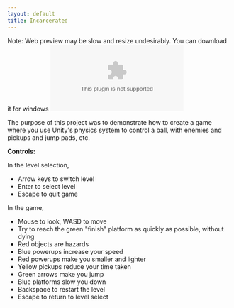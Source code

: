 ```yaml
---
layout: default
title: Incarcerated
---
```

Note: Web preview may be slow and resize undesirably. You can download it for windows ![here](/assets/scripting/Incarcerated/win.zip)

The purpose of this project was to demonstrate how to create a game where you use Unity's physics system to control a ball, with enemies and pickups and jump pads, etc. 

**Controls:**

In the level selection,

- Arrow keys to switch level
- Enter to select level
- Escape to quit game

In the game,

- Mouse to look, WASD to move
- Try to reach the green "finish" platform as quickly as possible, without dying
- Red objects are hazards
- Blue powerups increase your speed
- Red powerups make you smaller and lighter
- Yellow pickups reduce your time taken
- Green arrows make you jump
- Blue platforms slow you down
- Backspace to restart the level
- Escape to return to level select
